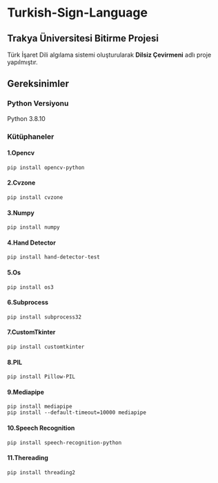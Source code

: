 # Turkish-Sign-Language

## **Trakya Üniversitesi Bitirme Projesi**

Türk İşaret Dili algılama sistemi oluşturularak **Dilsiz Çevirmeni** adlı proje yapılmıştır.

## **Gereksinimler**
### Python Versiyonu
Python 3.8.10
### Kütüphaneler
#### 1.Opencv
```
pip install opencv-python
```
#### 2.Cvzone
```
pip install cvzone
```
#### 3.Numpy
```
pip install numpy
```
#### 4.Hand Detector
```
pip install hand-detector-test
```
#### 5.Os
```
pip install os3
```
#### 6.Subprocess
```
pip install subprocess32
```
#### 7.CustomTkinter
```
pip install customtkinter
```
#### 8.PIL
```
pip install Pillow-PIL
```
#### 9.Mediapipe
```
pip install mediapipe 
pip install --default-timeout=10000 mediapipe
```
#### 10.Speech Recognition
```
pip install speech-recognition-python
```
#### 11.Thereading
```
pip install threading2
```


